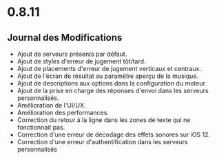 # 0.8.11

## Journal des Modifications

- Ajout de serveurs présents par défaut.
- Ajout de styles d'erreur de jugement tôt/tard.
- Ajout de placements d'erreur de jugement verticaux et centraux.
- Ajout de l'écran de résultat au paramètre aperçu de la musique.
- Ajout de descriptions aux options dans la configuration du moteur.
- Ajout de la prise en charge des réponses d'envoi dans les serveurs personnalisés.
- Amélioration de l'UI/UX.
- Amélioration des performances.
- Correction du retour à la ligne dans les zones de texte qui ne fonctionnait pas.
- Correction d'une erreur de décodage des effets sonores sur iOS 12.
- Correction d'une erreur d'authentification dans les serveurs personnalisés
